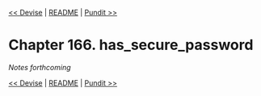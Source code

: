 [&lt;&lt; Devise](ch165-devise.md) | [README](README.md) | [Pundit &gt;&gt;](ch167-pundit.md)

# Chapter 166. has_secure_password

*Notes forthcoming*

[&lt;&lt; Devise](ch165-devise.md) | [README](README.md) | [Pundit &gt;&gt;](ch167-pundit.md)